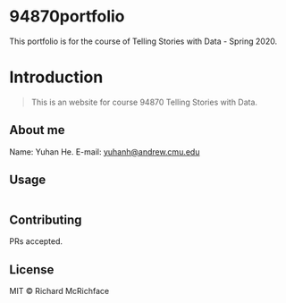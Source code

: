 # 94870portfolio
This portfolio is for the course of Telling Stories with Data - Spring 2020.

# Introduction

> This is an website for course 94870 Telling Stories with Data.

## About me

Name: Yuhan He.
E-mail: yuhanh@andrew.cmu.edu


## Usage

```
```

## Contributing

PRs accepted.

## License

MIT © Richard McRichface
